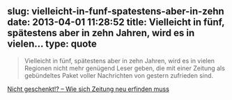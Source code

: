 slug: vielleicht-in-funf-spatestens-aber-in-zehn
date: 2013-04-01 11:28:52
title: Vielleicht in fünf, spätestens aber in zehn Jahren, wird es in vielen...
type: quote
---

> Vielleicht in fünf, spätestens aber in zehn Jahren, wird es in vielen Regionen nicht mehr genügend Leser geben, die mit einer Zeitung als gebündeltes Paket voller Nachrichten von gestern zufrieden sind.

[Nicht geschenkt!? – Wie sich Zeitung neu erfinden muss](http://gutjahr.biz/2013/03/zukunft-zeitung/?utm_source=rss&utm_medium=rss&utm_campaign=zukunft-zeitung)
